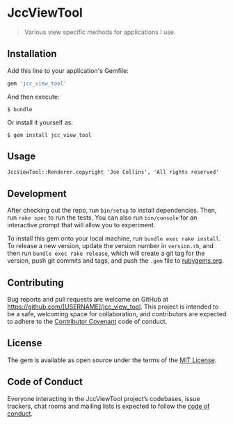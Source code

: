 # JccViewTool

> Various view specific methods for applications I use.

## Installation

Add this line to your application's Gemfile:

```ruby
gem 'jcc_view_tool'
```

And then execute:

    $ bundle

Or install it yourself as:

    $ gem install jcc_view_tool

## Usage

```
JccViewTool::Renderer.copyright 'Joe Collins', 'All rights reserved'
```

## Development

After checking out the repo, run `bin/setup` to install dependencies. Then, run `rake spec` to run the tests. You can also run `bin/console` for an interactive prompt that will allow you to experiment.

To install this gem onto your local machine, run `bundle exec rake install`. To release a new version, update the version number in `version.rb`, and then run `bundle exec rake release`, which will create a git tag for the version, push git commits and tags, and push the `.gem` file to [rubygems.org](https://rubygems.org).

## Contributing

Bug reports and pull requests are welcome on GitHub at https://github.com/[USERNAME]/jcc_view_tool. This project is intended to be a safe, welcoming space for collaboration, and contributors are expected to adhere to the [Contributor Covenant](http://contributor-covenant.org) code of conduct.

## License

The gem is available as open source under the terms of the [MIT License](https://opensource.org/licenses/MIT).

## Code of Conduct

Everyone interacting in the JccViewTool project’s codebases, issue trackers, chat rooms and mailing lists is expected to follow the [code of conduct](https://github.com/[USERNAME]/jcc_view_tool/blob/master/CODE_OF_CONDUCT.md).
